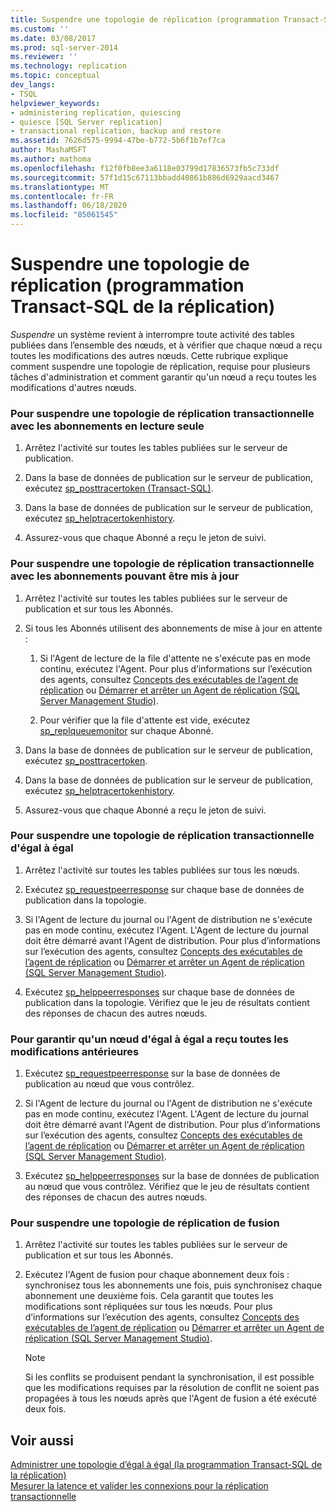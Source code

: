 ```yaml
---
title: Suspendre une topologie de réplication (programmation Transact-SQL de la réplication) | Microsoft Docs
ms.custom: ''
ms.date: 03/08/2017
ms.prod: sql-server-2014
ms.reviewer: ''
ms.technology: replication
ms.topic: conceptual
dev_langs:
- TSQL
helpviewer_keywords:
- administering replication, quiescing
- quiesce [SQL Server replication]
- transactional replication, backup and restore
ms.assetid: 7626d575-9994-47be-b772-5b6f1b7ef7ca
author: MashaMSFT
ms.author: mathoma
ms.openlocfilehash: f12f0fb8ee3a6118e03799d17836573fb5c733df
ms.sourcegitcommit: 57f1d15c67113bbadd40861b886d6929aacd3467
ms.translationtype: MT
ms.contentlocale: fr-FR
ms.lasthandoff: 06/18/2020
ms.locfileid: "85061545"
---
```

# <a name="quiesce-a-replication-topology-replication-transact-sql-programming"></a>Suspendre une topologie de réplication (programmation Transact-SQL de la réplication)
  *Suspendre* un système revient à interrompre toute activité des tables publiées dans l’ensemble des nœuds, et à vérifier que chaque nœud a reçu toutes les modifications des autres nœuds. Cette rubrique explique comment suspendre une topologie de réplication, requise pour plusieurs tâches d'administration et comment garantir qu'un nœud a reçu toutes les modifications d'autres nœuds.  
  
### <a name="to-quiesce-a-transactional-replication-topology-with-read-only-subscriptions"></a>Pour suspendre une topologie de réplication transactionnelle avec les abonnements en lecture seule  
  
1.  Arrêtez l'activité sur toutes les tables publiées sur le serveur de publication.  
  
2.  Dans la base de données de publication sur le serveur de publication, exécutez [sp_posttracertoken &#40;Transact-SQL&#41;](/sql/relational-databases/system-stored-procedures/sp-posttracertoken-transact-sql).  
  
3.  Dans la base de données de publication sur le serveur de publication, exécutez [sp_helptracertokenhistory](/sql/relational-databases/system-stored-procedures/sp-helptracertokenhistory-transact-sql).  
  
4.  Assurez-vous que chaque Abonné a reçu le jeton de suivi.  
  
### <a name="to-quiesce-a-transactional-replication-topology-with-updatable-subscriptions"></a>Pour suspendre une topologie de réplication transactionnelle avec les abonnements pouvant être mis à jour  
  
1.  Arrêtez l'activité sur toutes les tables publiées sur le serveur de publication et sur tous les Abonnés.  
  
2.  Si tous les Abonnés utilisent des abonnements de mise à jour en attente :  
  
    1.  Si l'Agent de lecture de la file d'attente ne s'exécute pas en mode continu, exécutez l'Agent. Pour plus d’informations sur l’exécution des agents, consultez [Concepts des exécutables de l’agent de réplication](../concepts/replication-agent-executables-concepts.md) ou [Démarrer et arrêter un Agent de réplication &#40;SQL Server Management Studio&#41;](../agents/start-and-stop-a-replication-agent-sql-server-management-studio.md).  
  
    2.  Pour vérifier que la file d'attente est vide, exécutez [sp_replqueuemonitor](/sql/relational-databases/system-stored-procedures/sp-replqueuemonitor-transact-sql) sur chaque Abonné.  
  
3.  Dans la base de données de publication sur le serveur de publication, exécutez [sp_posttracertoken](/sql/relational-databases/system-stored-procedures/sp-posttracertoken-transact-sql).  
  
4.  Dans la base de données de publication sur le serveur de publication, exécutez [sp_helptracertokenhistory](/sql/relational-databases/system-stored-procedures/sp-helptracertokenhistory-transact-sql).  
  
5.  Assurez-vous que chaque Abonné a reçu le jeton de suivi.  
  
### <a name="to-quiesce-a-peer-to-peer-transactional-replication-topology"></a>Pour suspendre une topologie de réplication transactionnelle d'égal à égal  
  
1.  Arrêtez l'activité sur toutes les tables publiées sur tous les nœuds.  
  
2.  Exécutez [sp_requestpeerresponse](/sql/relational-databases/system-stored-procedures/sp-requestpeerresponse-transact-sql) sur chaque base de données de publication dans la topologie.  
  
3.  Si l'Agent de lecture du journal ou l'Agent de distribution ne s'exécute pas en mode continu, exécutez l'Agent. L'Agent de lecture du journal doit être démarré avant l'Agent de distribution. Pour plus d’informations sur l’exécution des agents, consultez [Concepts des exécutables de l’agent de réplication](../concepts/replication-agent-executables-concepts.md) ou [Démarrer et arrêter un Agent de réplication &#40;SQL Server Management Studio&#41;](../agents/start-and-stop-a-replication-agent-sql-server-management-studio.md).  
  
4.  Exécutez [sp_helppeerresponses](/sql/relational-databases/system-stored-procedures/sp-helppeerresponses-transact-sql) sur chaque base de données de publication dans la topologie. Vérifiez que le jeu de résultats contient des réponses de chacun des autres nœuds.  
  
### <a name="to-ensure-a-peer-to-peer-node-has-received-all-prior-changes"></a>Pour garantir qu'un nœud d'égal à égal a reçu toutes les modifications antérieures  
  
1.  Exécutez [sp_requestpeerresponse](/sql/relational-databases/system-stored-procedures/sp-requestpeerresponse-transact-sql) sur la base de données de publication au nœud que vous contrôlez.  
  
2.  Si l'Agent de lecture du journal ou l'Agent de distribution ne s'exécute pas en mode continu, exécutez l'Agent. L'Agent de lecture du journal doit être démarré avant l'Agent de distribution. Pour plus d’informations sur l’exécution des agents, consultez [Concepts des exécutables de l’agent de réplication](../concepts/replication-agent-executables-concepts.md) ou [Démarrer et arrêter un Agent de réplication &#40;SQL Server Management Studio&#41;](../agents/start-and-stop-a-replication-agent-sql-server-management-studio.md).  
  
3.  Exécutez [sp_helppeerresponses](/sql/relational-databases/system-stored-procedures/sp-helppeerresponses-transact-sql) sur la base de données de publication au nœud que vous contrôlez. Vérifiez que le jeu de résultats contient des réponses de chacun des autres nœuds.  
  
### <a name="to-quiesce-a-merge-replication-topology"></a>Pour suspendre une topologie de réplication de fusion  
  
1.  Arrêtez l'activité sur toutes les tables publiées sur le serveur de publication et sur tous les Abonnés.  
  
2.  Exécutez l'Agent de fusion pour chaque abonnement deux fois : synchronisez tous les abonnements une fois, puis synchronisez chaque abonnement une deuxième fois. Cela garantit que toutes les modifications sont répliquées sur tous les nœuds. Pour plus d’informations sur l’exécution des agents, consultez [Concepts des exécutables de l’agent de réplication](../concepts/replication-agent-executables-concepts.md) ou [Démarrer et arrêter un Agent de réplication &#40;SQL Server Management Studio&#41;](../agents/start-and-stop-a-replication-agent-sql-server-management-studio.md).  
  
    > [!NOTE]  
    >  Si les conflits se produisent pendant la synchronisation, il est possible que les modifications requises par la résolution de conflit ne soient pas propagées à tous les nœuds après que l'Agent de fusion a été exécuté deux fois.  
  
## <a name="see-also"></a>Voir aussi  
 [Administrer une topologie d’égal à égal &#40;la programmation Transact-SQL de la réplication&#41;](administer-a-peer-to-peer-topology-replication-transact-sql-programming.md)   
 [Mesurer la latence et valider les connexions pour la réplication transactionnelle](../monitor/measure-latency-and-validate-connections-for-transactional-replication.md)  
  
  
